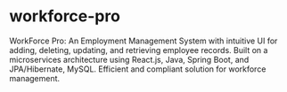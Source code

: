 # workforce-pro
WorkForce Pro: An Employment Management System with intuitive UI for adding, deleting, updating, and retrieving employee records. Built on a microservices architecture using React.js, Java, Spring Boot, and JPA/Hibernate, MySQL. Efficient and compliant solution for workforce management.

